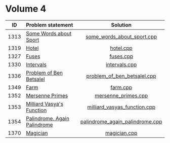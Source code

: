 # Volume 4

|  ID  |        Problem statement         |              Solution               |
|:----:|:---------------------------------|:-----------------------------------:|
| 1313 | [Some Words about Sport][]       | [some_words_about_sport.cpp][]      |
| 1319 | [Hotel][]                        | [hotel.cpp][]                       |
| 1327 | [Fuses][]                        | [fuses.cpp][]                       |
| 1330 | [Intervals][]                    | [intervals.cpp][]                   |
| 1336 | [Problem of Ben Betsalel][]      | [problem_of_ben_betsalel.cpp][]     |
| 1349 | [Farm][]                         | [farm.cpp][]                        |
| 1352 | [Mersenne Primes][]              | [mersenne_primes.cpp][]             |
| 1353 | [Milliard Vasya's Function][]    | [milliard_vasyas_function.cpp][]    |
| 1354 | [Palindrome. Again Palindrome][] | [palindrome_again_palindrome.cpp][] |
| 1370 | [Magician][]                     | [magician.cpp][]                    |

[Some Words about Sport]:       http://acm.timus.ru/problem.aspx?space=1&num=1313
[Hotel]:                        http://acm.timus.ru/problem.aspx?space=1&num=1319
[Fuses]:                        http://acm.timus.ru/problem.aspx?space=1&num=1327
[Intervals]:                    http://acm.timus.ru/problem.aspx?space=1&num=1330
[Problem of Ben Betsalel]:      http://acm.timus.ru/problem.aspx?space=1&num=1336
[Farm]:                         http://acm.timus.ru/problem.aspx?space=1&num=1349
[Mersenne Primes]:              http://acm.timus.ru/problem.aspx?space=1&num=1352
[Milliard Vasya's Function]:    http://acm.timus.ru/problem.aspx?space=1&num=1353
[Palindrome. Again Palindrome]: http://acm.timus.ru/problem.aspx?space=1&num=1354
[Magician]:                     http://acm.timus.ru/problem.aspx?space=1&num=1370

[some_words_about_sport.cpp]:      some_words_about_sport.cpp
[hotel.cpp]:                       hotel.cpp
[fuses.cpp]:                       fuses.cpp
[intervals.cpp]:                   intervals.cpp
[problem_of_ben_betsalel.cpp]:     problem_of_ben_betsalel.cpp
[farm.cpp]:                        farm.cpp
[mersenne_primes.cpp]:             mersenne_primes.cpp
[milliard_vasyas_function.cpp]:    milliard_vasyas_function.cpp
[palindrome_again_palindrome.cpp]: palindrome_again_palindrome.cpp
[magician.cpp]:                    magician.cpp
